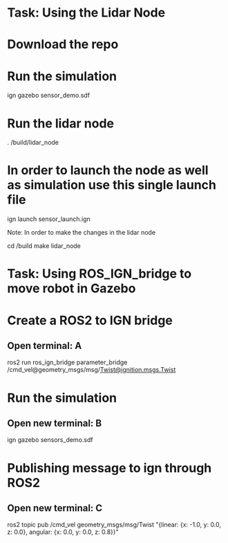 # Task: Using the Lidar Node

# Download the repo


# Run the simulation
ign gazebo sensor_demo.sdf

# Run the lidar node
. /build/lidar_node

# In order to launch the node as well as simulation use this single launch file

ign launch sensor_launch.ign

Note: In order to make the changes in the lidar node

cd /build
make lidar_node


#  Task: Using ROS_IGN_bridge to move robot in Gazebo

# Create a ROS2 to IGN bridge
## Open terminal: A
ros2 run ros_ign_bridge parameter_bridge /cmd_vel@geometry_msgs/msg/Twist@ignition.msgs.Twist


# Run the simulation
## Open new terminal: B
ign gazebo sensors_demo.sdf

# Publishing message to ign through ROS2
## Open new terminal: C
ros2 topic pub /cmd_vel geometry_msgs/msg/Twist "{linear: {x: -1.0, y: 0.0, z: 0.0}, angular: {x: 0.0, y: 0.0, z: 0.8}}"




